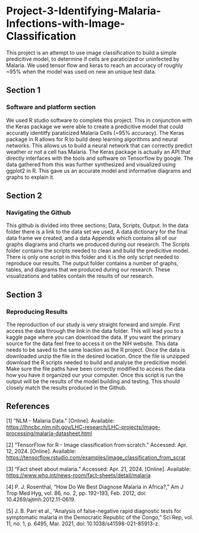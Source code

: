 # Project-3-Identifying-Malaria-Infections-with-Image-Classification

This project is an attempt to use image classification to build a simple predicitive model, to determine if cells are paraticized or uninfected by Malaria. We used tensor flow and keras to reach an accuracy of roughly ~95% when the model was used on new an unique test data.

## Section 1
### Software and platform section
We used R studio software to complete this project. This in conjunction with the Keras package we were able to create a predicitive model that could accuratly identitfy paraticized Malaria Cells (~95% accuracy). The Keras package in R allows for R to build deep learning algorithms and neural networks. This allows us to build a neural network that can correctly predict weather or not a cell has Malaria. The Keras package is actually an API that directly interfaces with the tools and software on Tensorflow by google. The data gathered from this was further synthesized and visualized using ggplot2 in R. This gave us an accurate model and informative diagrams and graphs to explain it. 



## Section 2
### Navigating the Github
This github is divided into three sections; Data, Scripts, Output. In the data folder there is a link to the data set we used, A data dictionary for the final data frame we created, and a data Appendix which contains all of our graphs diagrams and charts we produced during our research. The Scripts folder contains the scripts needed to clean and build the predicitive model. There is only one script in this folder and it is the only script needed to reproduce our results. The output folder contains a number of graphs, tables, and diagrams that we produced during our research. These visualizations and tables contain the results of our research.




## Section 3
### Reproducing Results
The reproduction of our study is very straight forward and simple. First access the data through the link in the data folder. This will lead you to a kaggle page where you can download the data. If you want the primary source for the data feel free to access it on the NIH website. This data needs to be saved to the same loaction as the R project. Once the data is downloaded unzip the file in the desired location. Once the file is unzipped download the R scripts needed to build and analyse the predicitive model. Make sure the file paths have been correctly modified to access the data how you have it organized our your computer. Once this script is run the output will be the results of the model building and testing. This should closely match the results produced in the Github. 

## References
[1] “NLM - Malaria Data.” [Online]. Available: https://lhncbc.nlm.nih.gov/LHC-research/LHC-projects/image-processing/malaria-datasheet.html

[2] “TensorFlow for R - Image classification from scratch.” Accessed: Apr. 12, 2024. [Online]. Available: https://tensorflow.rstudio.com/examples/image_classification_from_scrat

[3] “Fact sheet about malaria.” Accessed: Apr. 21, 2024. [Online]. Available: https://www.who.int/news-room/fact-sheets/detail/malaria

[4] P. J. Rosenthal, “How Do We Best Diagnose Malaria in Africa?,” Am J Trop Med Hyg, vol. 86, no. 2, pp. 192–193, Feb. 2012, doi: 10.4269/ajtmh.2012.11-0619.

[5] J. B. Parr et al., “Analysis of false-negative rapid diagnostic tests for symptomatic malaria in the Democratic Republic of the Congo,” Sci Rep, vol. 11, no. 1, p. 6495, Mar. 2021, doi: 10.1038/s41598-021-85913-z.






